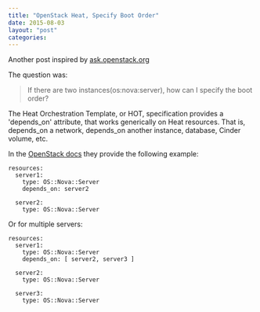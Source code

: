 ```yaml
---
title: "OpenStack Heat, Specify Boot Order"
date: 2015-08-03
layout: "post"
categories: 
---
```


Another post inspired by [ask.openstack.org](https://ask.openstack.org/en/question/79391/how-to-specify-the-boot-order-of-two-instances-in-yaml)

The question was:
> If there are two instances(os:nova:server), how can I specify the boot order?

The Heat Orchestration Template, or HOT, specification provides a 'depends_on' attribute, that works generically on Heat resources. That is, depends_on a network, depends_on another instance, database, Cinder volume, etc.

In the [OpenStack docs](http://docs.openstack.org/developer/heat/template_guide/hot_spec.html#hot-spec-resources-dependencies) they provide the following example:

```
resources:
  server1:
    type: OS::Nova::Server
    depends_on: server2

  server2:
    type: OS::Nova::Server
```

Or for multiple servers:
```
resources:
  server1:
    type: OS::Nova::Server
    depends_on: [ server2, server3 ]

  server2:
    type: OS::Nova::Server

  server3:
    type: OS::Nova::Server
```


